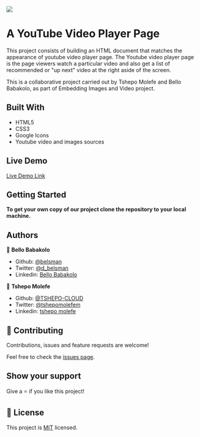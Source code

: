 ![](https://img.shields.io/badge/Microverse-blueviolet)

# A YouTube Video Player Page

This project consists of building an HTML document that matches the appearance of youtube video player page. The Youtube video player page is the page viewers watch a particular video and also get a list of recommended or "up next" video at the right aside of the screen.

This is a collaborative project carried out by Tshepo Molefe and Bello Babakolo, as part of Embedding Images and Video project.

## Built With
- HTML5
- CSS3
- Google Icons
- Youtube video and images sources

## Live Demo

[Live Demo Link](https://livedemo.com)


## Getting Started

**To get your own copy of our project clone the repository to your local machine.**


## Authors

👤 **Bello Babakolo**

- Github: [@belsman](https://github.com/belsman)
- Twitter: [@d_belsman](https://twitter.com/d_belsman)
- Linkedin: [Bello Babakolo](https://linkedin.com/bello-babakolo-b23b17145)

👤 **Tshepo Molefe**

- Github: [@TSHEPO-CLOUD](https://github.com/TSHEPO-CLOUD)
- Twitter: [@tshepomolefem](https://twitter.com/tshepomolefem)
- Linkedin: [tshepo molefe](https://linkedin.com/tshepo-molefe)

## 🤝 Contributing

Contributions, issues and feature requests are welcome!

Feel free to check the [issues page](issues/).

## Show your support

Give a ⭐️ if you like this project!


## 📝 License

This project is [MIT](lic.url) licensed.
